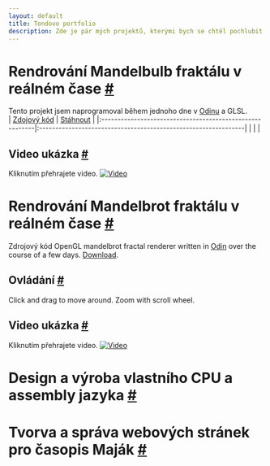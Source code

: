 ```yaml
---
layout: default
title: Tondovo portfolio
description: Zde je pár mých projektů, kterými bych se chtěl pochlubit.
---
```

# Rendrování Mandelbulb fraktálu v reálném čase [#](#rendrování-mandelbulb-fraktálu-v-reálném-čase-)
Tento projekt jsem naprogramoval během jednoho dne v [Odinu](https://odin-lang.org) a GLSL.<br/>
| [Zdojový kód](https://github.com/TonikHorkel/mandelbulb) | [Stáhnout](https://github.com/TonikHorkel/mandelbulb/releases) |
|:---------------------------------------------------------|:---------------------------------------------------------------|
|                                                          |                                                                |
## Video ukázka [#](#video-ukázka-)
Kliknutím přehrajete video.
[![Video](https://i.ytimg.com/vi_webp/u2-VxtBswD4/maxresdefault.webp)](https://www.youtube.com/watch?v=u2-VxtBswD4)
# Rendrování Mandelbrot fraktálu v reálném čase [#](#rendrování-mandelbrot-fraktálu-v-reálném-čase-)
Zdrojový kód
OpenGL mandelbrot fractal renderer written in [Odin](https://odin-lang.org) over the course of a few days. [Download](https://github.com/TonikHorkel/mandelbrot/releases).<br/>
## Ovládání [#](#ovládání-)
Click and drag to move around. Zoom with scroll wheel.
## Video ukázka [#](#video-ukázka--1)
Kliknutím přehrajete video.
[![Video](https://i.ytimg.com/vi_webp/9uYSgWLRBX0/maxresdefault.webp)](https://www.youtube.com/watch?v=9uYSgWLRBX0)
# Design a výroba vlastního CPU a assembly jazyka [#](#design-a-výroba-vlastního-cpu-a-assembly-jazyka-)

# Tvorva a správa webových stránek pro časopis Maják [#](#tvorva-a-správa-webových-stránek-pro-časopis-maják-)
